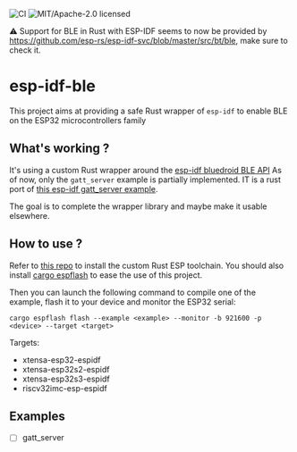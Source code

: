 ![CI](https://github.com/pyaillet/esp-idf-ble/workflows/Continuous%20integration/badge.svg)
![MIT/Apache-2.0 licensed](https://img.shields.io/badge/license-MIT%2FApache--2.0-blue)

⚠️ Support for BLE in Rust with ESP-IDF seems to now be provided by https://github.com/esp-rs/esp-idf-svc/blob/master/src/bt/ble, make sure to check it.

# esp-idf-ble

This project aims at providing a safe Rust wrapper of `esp-idf` to enable BLE on the ESP32 microcontrollers family

## What's working ?

It's using a custom Rust wrapper around the [esp-idf bluedroid BLE API](https://docs.espressif.com/projects/esp-idf/en/v4.4.2/esp32/api-reference/bluetooth/bt_le.html)
As of now, only the `gatt_server` example is partially implemented. IT is a rust port of [this esp-idf gatt_server example](https://github.com/espressif/esp-idf/tree/master/examples/bluetooth/bluedroid/ble/gatt_server).

The goal is to complete the wrapper library and maybe make it usable elsewhere.

## How to use ?

Refer to [this repo](https://github.com/esp-rs/rust-build) to install the custom Rust ESP toolchain.
You should also install [cargo espflash](https://github.com/esp-rs/espflash) to ease the use of this project.

Then you can launch the following command to compile one of the example, flash it to your device and monitor the ESP32 serial:

`cargo espflash flash --example <example> --monitor -b 921600 -p <device> --target <target>`

Targets:

- xtensa-esp32-espidf
- xtensa-esp32s2-espidf
- xtensa-esp32s3-espidf
- riscv32imc-esp-espidf

## Examples

- [ ] gatt_server
